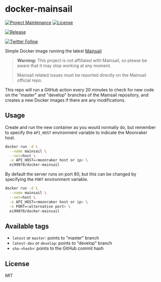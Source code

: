 # docker-mainsail

[![Project Maintenance](https://img.shields.io/maintenance/yes/2022.svg)](https://github.com/pedrolamas/docker-mainsail 'GitHub Repository')
[![License](https://img.shields.io/github/license/pedrolamas/docker-mainsail.svg)](https://github.com/pedrolamas/docker-mainsail/blob/master/LICENSE 'License')

[![Release](https://github.com/pedrolamas/docker-mainsail/workflows/Release/badge.svg)](https://github.com/pedrolamas/docker-mainsail/actions 'Build Status')

[![Twitter Follow](https://img.shields.io/twitter/follow/pedrolamas?style=social)](https://twitter.com/pedrolamas '@pedrolamas')

Simple Docker image running the latest [Mainsail](https://github.com/mainsail-crew/mainsail#readme)

> **Warning:** This project is not affiliated with Mainsail, so please be aware that it may stop working at any moment.
>
> Mainsail related issues must be reported directly on the Mainsail official repo.

This repo will run a GitHub action every 20 minutes to check for new code on the "master" and "develop" branches of the Mainsail repository, and creates a new Docker images if there are any modifications.

## Usage

Create and run the new container as you would normally do, but remember to specify the `API_HOST` environment variable to indicate the Moonraker host.

```sh
docker run -d \
  --name mainsail \
  --net=host \
  -e API_HOST=<moonraker host or ip> \
  ei99070/docker-mainsail
```

By default the server runs on port 80, but this can be changed by specifying the `PORT` environment variable.

```sh
docker run -d \
  --name mainsail \
  --net=host \
  -e API_HOST=<moonraker host or ip> \
  -e PORT=<alternative port> \
  ei99070/docker-mainsail
```

## Available tags

- `latest` or `master`: points to "master" branch
- `latest-dev` or `develop`: points to "develop" branch
- `sha-<hash>`: points to the GitHub commit hash

## License

MIT
